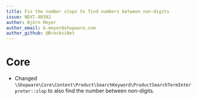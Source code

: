 ```yaml
---
title: Fix the number slops to find numbers between non-digits
issue: NEXT-40382
author: Björn Meyer
author_email: b.meyer@shopware.com
author_github: @BrocksiNet
---
```

# Core
* Changed `\Shopware\Core\Content\Product\SearchKeyword\ProductSearchTermInterpreter::slop` to also find the number between non-digits.

